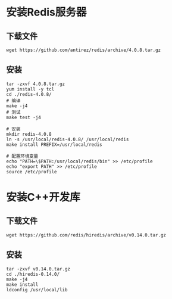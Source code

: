 # 安装Redis服务器

## 下载文件

```shell
wget https://github.com/antirez/redis/archive/4.0.8.tar.gz
```

## 安装

```shell
tar -zxvf 4.0.8.tar.gz
yum install -y tcl 
cd ./redis-4.0.8/
# 编译
make -j4
# 测试
make test -j4

# 安装
mkdir redis-4.0.8
ln -s /usr/local/redis-4.0.8/ /usr/local/redis
make install PREFIX=/usr/local/redis 

# 配置环境变量
echo "PATH=\$PATH:/usr/local/redis/bin" >> /etc/profile
echo "export PATH" >> /etc/profile
source /etc/profile
```



# 安装C++开发库

## 下载文件

```shell
wget https://github.com/redis/hiredis/archive/v0.14.0.tar.gz
```

## 安装

```shell
tar -zxvf v0.14.0.tar.gz
cd ./hiredis-0.14.0/
make -j4
make install
ldconfig /usr/local/lib
```

